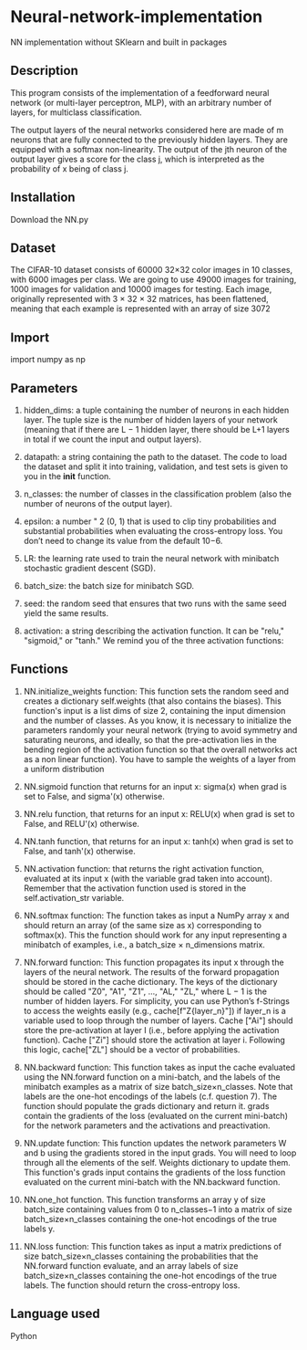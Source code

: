 # Neural-network-implementation
NN implementation without SKlearn and built in packages


## Description
This program consists of the implementation of a feedforward neural network
(or multi-layer perceptron, MLP), with an arbitrary number of layers, for
multiclass classification. 

The output layers of the neural networks considered here are made of m
neurons that are fully connected to the previously hidden layers. They are
equipped with a softmax non-linearity.
The output of the jth neuron of the output layer gives a score for the class
j, which is interpreted as the probability of x being of class j.



## Installation
Download the NN.py

## Dataset

The CIFAR-10 dataset consists of 60000 32×32 color images in 10 classes,
with 6000 images per class. We are going to use 49000 images for training,
1000 images for validation and 10000 images for testing. Each image,
originally represented with 3 × 32 × 32 matrices, has been flattened, meaning
that each example is represented with an array of size 3072
 
## Import
import numpy as np

## Parameters

1) hidden_dims: a tuple containing the number of neurons in each hidden
layer. The tuple size is the number of hidden layers of your
network (meaning that if there are L − 1 hidden layer, there should
be L+1 layers in total if we count the input and output layers).

2) datapath: a string containing the path to the dataset. The code to
load the dataset and split it into training, validation, and test sets
is given to you in the __init__ function.

3) n_classes: the number of classes in the classification problem (also
the number of neurons of the output layer).

4) epsilon: a number " 2 (0, 1) that is used to clip tiny probabilities
and substantial probabilities when evaluating the cross-entropy
loss. You don’t need to change its value from the default 10−6.

5) LR: the learning rate used to train the neural network with minibatch
stochastic gradient descent (SGD). 

6) batch_size: the batch size for minibatch SGD.

7) seed: the random seed that ensures that two runs with the same seed
yield the same results. 

8) activation: a string describing the activation function. It can be
"relu," "sigmoid," or "tanh." We remind you of the three activation
functions:

## Functions
1) NN.initialize_weights function: This function sets
the random seed and creates a dictionary self.weights (that also
contains the biases). This function's input is a list dims of size 2, containing the input dimension and the number of classes.
As you know, it is necessary to initialize the parameters randomly
your neural network (trying to avoid symmetry and saturating neurons,
and ideally, so that the pre-activation lies in the bending region
of the activation function so that the overall networks act as a non
linear function). You have to sample the weights of a layer from a
uniform distribution

2) NN.sigmoid function that returns for an input x:
sigma(x) when grad is set to False, and sigma'(x) otherwise.

3) NN.relu function, that returns for an input x:
RELU(x) when grad is set to False, and RELU'(x) otherwise.

4) NN.tanh function, that returns for an input x:
tanh(x) when grad is set to False, and tanh'(x) otherwise.

5) NN.activation function: that returns the right activation function,
evaluated at its input x (with the variable grad taken into
account). Remember that the activation function used is stored
in the self.activation_str variable.

6) NN.softmax function:
The function takes as input a NumPy array x and should return an
array (of the same size as x) corresponding to softmax(x). This
the function should work for any input representing a minibatch
of examples, i.e., a batch_size × n_dimensions matrix.

7) NN.forward
function: This function propagates its input x through the layers of
the neural network. The results of the forward propagation should
be stored in the cache dictionary. The keys of the dictionary should
be called "Z0", "A1", "Z1", ..., "AL," "ZL," where L − 1 is the number
of hidden layers. For simplicity, you can use Python’s f-Strings to access the weights easily (e.g., cache[f"Z{layer_n}"]) if layer_n is
a variable used to loop through the number of layers.
Cache ["Ai"] should store the pre-activation at layer I (i.e., before
applying the activation function). Cache ["Zi"] should store the activation
at layer i. Following this logic, cache["ZL"] should be a vector
of probabilities.

8) NN.backward
function: This function takes as input the cache evaluated using the
NN.forward function on a mini-batch, and the labels of the minibatch examples as a matrix of size batch_size×n_classes. Note that
labels are the one-hot encodings of the labels (c.f. question 7). The
function should populate the grads dictionary and return it. grads
contain the gradients of the loss (evaluated on the current mini-batch)
for the network parameters and the activations and preactivation.

9) NN.update function:
This function updates the network parameters W and b using the gradients
stored in the input grads. You will need to loop through all the elements
of the self. Weights dictionary to update them. This function's
grads input contains the gradients of the loss function
evaluated on the current mini-batch with the NN.backward function.

10) NN.one_hot function. This function  transforms
an array y of size batch_size containing values from 0 to
n_classes−1 into a matrix of size batch_size×n_classes containing
the one-hot encodings of the true labels y.

11) NN.loss function: This function takes as input a matrix
predictions of size batch_size×n_classes containing the probabilities
that the NN.forward function evaluate, and an array labels
of size batch_size×n_classes containing the one-hot encodings
of the true labels. The function should return the cross-entropy
loss.


## Language used
Python
